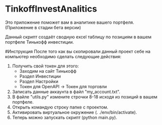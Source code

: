 # TinkoffInvestAnalitics
Это приложение поможет вам в аналитике вашего портфеля. (Приложение в стадии бета версии)


Данный скрипт создаёт сводную excel таблицу по позициям в вашем портфеле Тинькофф инвестиции.

#Инструкция
После того как вы скопировали данный проект себе на компьютер необходимо сделать следующие действия:

1. Получить свой токен для этого:
    - Заходим на сайт Тинькофф
    - Раздел Инвестиции
    - Раздел Настройки
    - Токен для OpenAPI -> Токен для торговли
2. Записать данные аккаунта в файл "my_account.txt".
3. В файле "utils.py" измените строчки 8-18 исходя из позиций в вашем портфеле.
4. Открыть командую строку папке с проектом.
5. Активировать виртуальное окружение (. ./env/bin/activate).
6. Теперь можно запускать скрипт (python main.py).